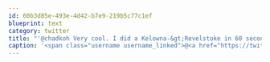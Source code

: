 ```yaml
---
id: 60b3d85e-493e-4d42-b7e9-219b5c77c1ef
blueprint: text
category: twitter
title: "'@chadkoh Very cool. I did a Kelowna-&gt;Revelstoke in 60 seconds back in January with my GoPro. ow.ly/nqE29"
caption: '<span class="username username_linked">@<a href="https://twitter.com/chadkoh" title="Chad Kohalyk">chadkoh</a></span> Very cool. I did a Kelowna-&gt;Revelstoke in 60 seconds back in January with my GoPro. <a href="http://ow.ly/nqE29" title="http://ow.ly/nqE29" class="link link_untco">ow.ly/nqE29</a>'
---
```

